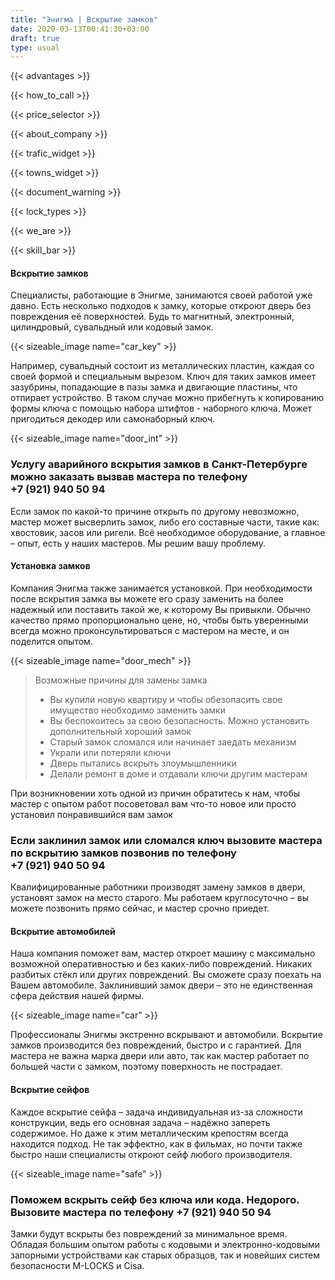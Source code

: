 ```yaml
---
title: "Энигма | Вскрытие замков"
date: 2020-03-13T00:41:30+03:00
draft: true
type: usual
---
```


{{< advantages >}}

{{< how_to_call >}}

{{< price_selector >}}

{{< about_company >}}

{{< trafic_widget >}}

{{< towns_widget >}}

{{< document_warning >}}

{{< lock_types >}}

{{< we_are >}}

{{< skill_bar >}}

#### Вскрытие замков

Специалисты, работающие в Энигме, занимаются своей работой уже давно. Есть несколько подходов к замку, которые откроют дверь без повреждения  её поверхностей. Будь то магнитный, электронный, цилиндровый, сувальдный или кодовый  замок.

{{< sizeable_image name="car_key" >}}

Например, сувальдный состоит из металлических пластин, каждая со  своей формой и специальным вырезом. Ключ для таких замков имеет  зазубрины, попадающие в пазы замка и двигающие пластины, что отпирает устройство. В таком случае  можно прибегнуть к копированию формы ключа с помощью набора штифтов -  наборного ключа. Может пригодиться декодер или самонаборный ключ.

{{< sizeable_image name="door_int" >}}

### Услугу аварийного вскрытия замков в Санкт-Петербурге можно заказать вызвав мастера по телефону +7&#160;(921)&#160;940&#160;50&#160;94

Если замок по какой-то причине открыть по другому невозможно, мастер  может высверлить замок, либо его составные части, такие как: хвостовик,  засов или ригели. Всё необходимое оборудование, а главное – опыт, есть у наших мастеров.  Мы решим вашу проблему.

#### Установка замков

Компания Энигма также занимается установкой. При необходимости после  вскрытия замка вы можете его сразу заменить на более надежный или  поставить такой же, к которому Вы привыкли. Обычно качество прямо пропорционально цене, но, чтобы быть уверенными  всегда можно проконсультироваться с мастером на месте, и он поделится  опытом.

{{< sizeable_image name="door_mech" >}}

> Возможные причины для замены замка
> - Вы купили новую квартиру и чтобы обезопасить свое имущество необходимо заменить замки
> - Вы беспокоитесь за свою безопасность. Можно установить дополнительный хороший замок
> - Старый замок сломался или начинает заедать механизм
> - Украли или потеряли ключи
> - Дверь пытались вскрыть злоумышленники
> - Делали ремонт в доме и отдавали ключи другим мастерам

При возникновении хоть одной из причин обратитесь к нам, чтобы мастер с опытом работ посоветовал вам что-то новое или просто установил понравившийся вам замок

### Если заклинил замок или сломался ключ вызовите мастера по вскрытию замков позвонив по телефону +7&#160;(921)&#160;940&#160;50&#160;94

Квалифицированные работники производят замену замков в двери, установят замок на место старого. Мы работаем  круглосуточно – вы можете позвонить прямо сейчас, и мастер срочно  приедет.

#### Вскрытие автомобилей

Наша компания поможет вам, мастер откроет машину с максимально  возможной оперативностью и без каких-либо повреждений. Никаких разбитых  стёкл или других повреждений. Вы сможете сразу поехать на Вашем автомобиле. Заклинивший замок двери –  это не единственная сфера действия нашей фирмы.

{{< sizeable_image name="car" >}}

Профессионалы  Энигмы экстренно вскрывают и автомобили. Вскрытие замков производится без повреждений, быстро и с гарантией. Для  мастера не важна марка двери или авто, так как мастер работает по  большей части с замком, поэтому поверхность не пострадает.

#### Вскрытие сейфов

Каждое вскрытие сейфа – задача индивидуальная из-за сложности  конструкции, ведь его основная задача – надёжно запереть содержимое. Но  даже к этим металлическим крепостям всегда находится подход. Не так эффектно, как в фильмах, но почти также быстро наши специалисты  откроют сейф любого производителя.

{{< sizeable_image name="safe" >}}

### Поможем вскрыть сейф без ключа или кода. Недорого. Вызовите мастера по телефону +7&#160;(921)&#160;940&#160;50&#160;94

Замки будут вскрыты без повреждений за минимальное время. Обладая большим опытом работы с кодовыми и электронно-кодовыми запорными устройствами как старых образцов, так и новейших систем безопасности M-LOCKS и Cisa.